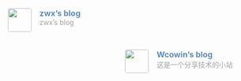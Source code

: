 <div class="post-body">
   <div id="links">
      <style>
         /* 用于大屏幕和小屏幕的通用样式 */
         .card {
            width: 45%;
            font-size: 1rem;
            padding: 10px 20px;
            border-radius: 4px;
            transition-duration: 0.15s;
            margin-bottom: 1rem;
            display: flex;
         }
         .card:nth-child(odd) {
            float: right;
         }
         .card:nth-child(even) {
            float: left;
         }
         .card:hover {
            transform: scale(1.1);
            box-shadow: 0 2px 6px 0 rgba(0, 0, 0, 0.12), 0 0 6px 0 rgba(0, 0, 0, 0.04);
         }
         .card a {
            border: none;
         }
         .card .ava {
            width: 3rem!important;
            height: 3rem!important;
            margin: 0!important;
            margin-right: 1em!important;
            border-radius: 4px;
         }
         .card .card-header {
            font-style: italic;
            overflow: hidden;
            width: 100%;
         }
         .card .card-header a {
            font-style: normal;
            color: #608DBD;
            font-weight: bold;
            text-decoration: none;
         }
         .card .card-header a:hover {
            color: #d480aa;
            text-decoration: none;
         }
         .card .card-header .info {
            font-style: normal;
            color: #a3a3a3;
            font-size: 14px;
            min-width: 0;
            overflow: hidden;
            white-space: nowrap;
         }
         /* 媒体查询：小屏幕 */
         @media (max-width: 768px) {
            .card {
               width: 100%; /* 在小屏幕上显示为单列 */
               float: none; /* 清除浮动 */
            }
         }
      </style>
      <div class="links-content">
         <div class="link-navigation">
         </div>
            <div class="card">
               <img class="ava" src="https://www.zxmh.cloud/img/logo.ico" />
               <div class="card-header">
                  <div>
                     <a href="https://www.zxmh.cloud/ " target=“_blank”>zwx’s blog</a>
                  </div>
                  <div class="info">zwx’s blog</div>
               </div>
            </div>
            <div class="card">
               <img class="ava" src="https://s1.imagehub.cc/images/2024/02/02/91a767e93d1a344e44c69936464c583e.png" />
               <div class="card-header">
                  <div>
                     <a href="https://wcowin.work/ " target=“_blank”>Wcowin’s blog</a>
                  </div>
                  <div class="info">这是一个分享技术的小站</div>
               </div>
            </div>
      </div>
   </div>
<br/>
<br/>
<br/>
<br/>
</div>
